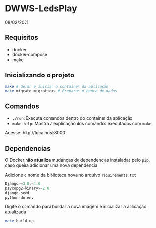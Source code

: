 # DWWS-LedsPlay
08/02/2021
## Requisitos

- docker
- docker-compose
- make

## Inicializando o projeto

```bash
make # Gerar e iniciar o container da aplicação
make migrate migrations # Preparar o banco de dados
```
## Comandos

- `./run`: Executa comandos dentro do container da aplicação
- `make help`: Mostra a explicação dos comandos executados com `make`

Acesse: http://localhost:8000

## Dependencias 

O Docker **não atualiza** mudanças de dependencias instaladas pelo `pip`, caso queira adicionar uma nova dependencia

Adicione o nome da biblioteca nova no arquivo `requirements.txt`

```python
Django>=3.0,<4.0
psycopg2-binary>=2.8
django-seed
python-dotenv
```

Digite o comando para buildar a nova imagem e inicializar a aplicação atualizada

```bash
make build up
```
